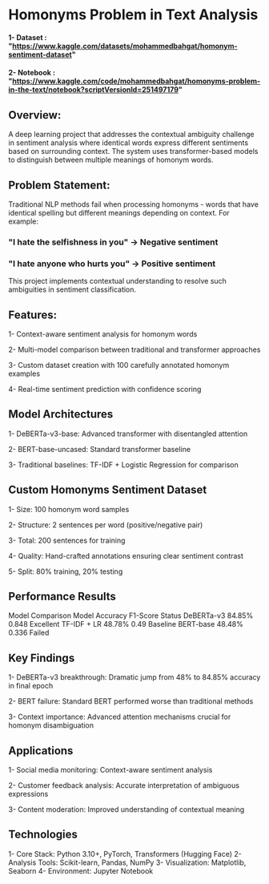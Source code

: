# Homonyms Problem in Text Analysis
#### 1- Dataset : "https://www.kaggle.com/datasets/mohammedbahgat/homonym-sentiment-dataset"
#### 2- Notebook : "https://www.kaggle.com/code/mohammedbahgat/homonyms-problem-in-the-text/notebook?scriptVersionId=251497179"

## Overview:
A deep learning project that addresses the contextual ambiguity challenge in sentiment analysis where identical words express different sentiments based on surrounding context. The system uses transformer-based models to distinguish between multiple meanings of homonym words.

## Problem Statement:
Traditional NLP methods fail when processing homonyms - words that have identical spelling but different meanings depending on context. For example:

### "I hate the selfishness in you" → Negative sentiment

### "I hate anyone who hurts you" → Positive sentiment

This project implements contextual understanding to resolve such ambiguities in sentiment classification.

## Features:
1- Context-aware sentiment analysis for homonym words

2- Multi-model comparison between traditional and transformer approaches

3- Custom dataset creation with 100 carefully annotated homonym examples

4- Real-time sentiment prediction with confidence scoring

## Model Architectures
1- DeBERTa-v3-base: Advanced transformer with disentangled attention

2- BERT-base-uncased: Standard transformer baseline

3- Traditional baselines: TF-IDF + Logistic Regression for comparison

## Custom Homonyms Sentiment Dataset
1- Size: 100 homonym word samples

2- Structure: 2 sentences per word (positive/negative pair)

3- Total: 200 sentences for training

4- Quality: Hand-crafted annotations ensuring clear sentiment contrast

5- Split: 80% training, 20% testing

## Performance Results
Model Comparison
Model	Accuracy	F1-Score	Status
DeBERTa-v3	84.85%	0.848	Excellent
TF-IDF + LR	48.78%	0.49	Baseline
BERT-base	48.48%	0.336	Failed

## Key Findings
1- DeBERTa-v3 breakthrough: Dramatic jump from 48% to 84.85% accuracy in final epoch

2- BERT failure: Standard BERT performed worse than traditional methods

3- Context importance: Advanced attention mechanisms crucial for homonym disambiguation

## Applications
1- Social media monitoring: Context-aware sentiment analysis

2- Customer feedback analysis: Accurate interpretation of ambiguous expressions

3- Content moderation: Improved understanding of contextual meaning

## Technologies
1- Core Stack: Python 3.10+, PyTorch, Transformers (Hugging Face)
2- Analysis Tools: Scikit-learn, Pandas, NumPy
3- Visualization: Matplotlib, Seaborn
4- Environment: Jupyter Notebook
